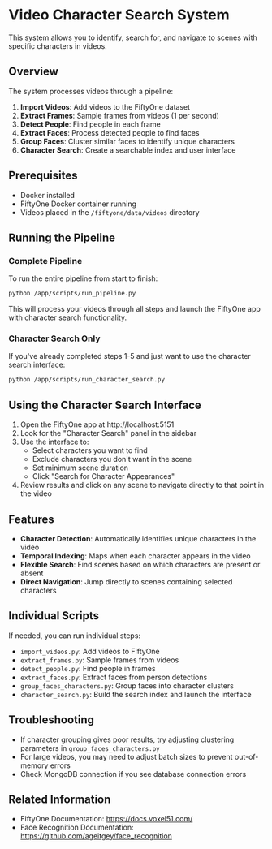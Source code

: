 # Video Character Search System

This system allows you to identify, search for, and navigate to scenes with specific characters in videos.

## Overview

The system processes videos through a pipeline:

1. **Import Videos**: Add videos to the FiftyOne dataset
2. **Extract Frames**: Sample frames from videos (1 per second)
3. **Detect People**: Find people in each frame
4. **Extract Faces**: Process detected people to find faces
5. **Group Faces**: Cluster similar faces to identify unique characters
6. **Character Search**: Create a searchable index and user interface

## Prerequisites

- Docker installed
- FiftyOne Docker container running
- Videos placed in the `/fiftyone/data/videos` directory

## Running the Pipeline

### Complete Pipeline

To run the entire pipeline from start to finish:

```bash
python /app/scripts/run_pipeline.py
```

This will process your videos through all steps and launch the FiftyOne app with character search functionality.

### Character Search Only

If you've already completed steps 1-5 and just want to use the character search interface:

```bash
python /app/scripts/run_character_search.py
```

## Using the Character Search Interface

1. Open the FiftyOne app at http://localhost:5151
2. Look for the "Character Search" panel in the sidebar
3. Use the interface to:
   - Select characters you want to find
   - Exclude characters you don't want in the scene
   - Set minimum scene duration
   - Click "Search for Character Appearances"
4. Review results and click on any scene to navigate directly to that point in the video

## Features

- **Character Detection**: Automatically identifies unique characters in the video
- **Temporal Indexing**: Maps when each character appears in the video
- **Flexible Search**: Find scenes based on which characters are present or absent
- **Direct Navigation**: Jump directly to scenes containing selected characters

## Individual Scripts

If needed, you can run individual steps:

- `import_videos.py`: Add videos to FiftyOne
- `extract_frames.py`: Sample frames from videos
- `detect_people.py`: Find people in frames
- `extract_faces.py`: Extract faces from person detections
- `group_faces_characters.py`: Group faces into character clusters
- `character_search.py`: Build the search index and launch the interface

## Troubleshooting

- If character grouping gives poor results, try adjusting clustering parameters in `group_faces_characters.py`
- For large videos, you may need to adjust batch sizes to prevent out-of-memory errors
- Check MongoDB connection if you see database connection errors

## Related Information

- FiftyOne Documentation: https://docs.voxel51.com/
- Face Recognition Documentation: https://github.com/ageitgey/face_recognition 